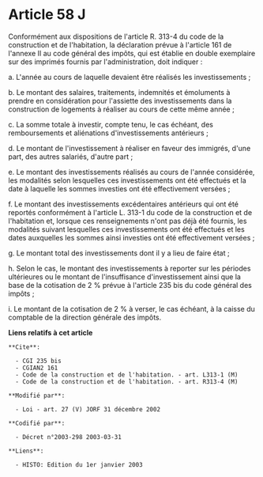# Article 58 J

Conformément aux dispositions de l'article R. 313-4 du code de la construction et de l'habitation, la déclaration prévue à
l'article 161 de l'annexe II au code général des impôts, qui est établie en double exemplaire sur des imprimés fournis par
l'administration, doit indiquer :

a. L'année au cours de laquelle devaient être réalisés les investissements ;

b. Le montant des salaires, traitements, indemnités et émoluments à prendre en considération pour l'assiette des
investissements dans la construction de logements à réaliser au cours de cette même année ;

c. La somme totale à investir, compte tenu, le cas échéant, des remboursements et aliénations d'investissements antérieurs ;

d. Le montant de l'investissement à réaliser en faveur des immigrés, d'une part, des autres salariés, d'autre part ;

e. Le montant des investissements réalisés au cours de l'année considérée, les modalités selon lesquelles ces investissements
ont été effectués et la date à laquelle les sommes investies ont été effectivement versées ;

f. Le montant des investissements excédentaires antérieurs qui ont été reportés conformément à l'article L. 313-1 du code de
la construction et de l'habitation et, lorsque ces renseignements n'ont pas déjà été fournis, les modalités suivant
lesquelles ces investissements ont été effectués et les dates auxquelles les sommes ainsi investies ont été effectivement
versées ;

g. Le montant total des investissements dont il y a lieu de faire état ;

h. Selon le cas, le montant des investissements à reporter sur les périodes ultérieures ou le montant de l'insuffisance
d'investissement ainsi que la base de la cotisation de 2 % prévue à l'article 235 bis du code général des impôts ;

i. Le montant de la cotisation de 2 % à verser, le cas échéant, à la caisse du comptable de la direction générale des impôts.

**Liens relatifs à cet article**

	**Cite**:

	  - CGI 235 bis
	  - CGIAN2 161
	  - Code de la construction et de l'habitation. - art. L313-1 (M)
	  - Code de la construction et de l'habitation. - art. R313-4 (M)

	**Modifié par**:

	  - Loi - art. 27 (V) JORF 31 décembre 2002

	**Codifié par**:

	  - Décret n°2003-298 2003-03-31

	**Liens**:

	  - HISTO: Edition du 1er janvier 2003
